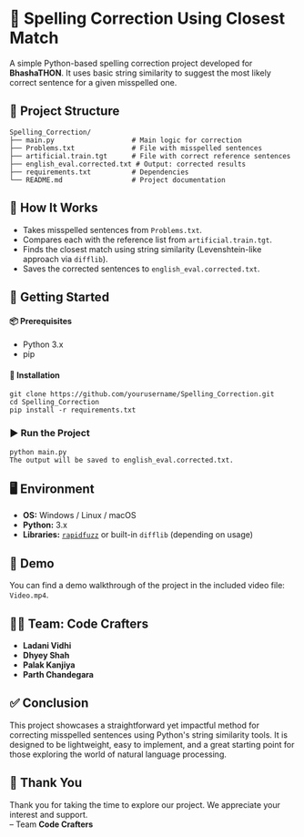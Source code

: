 # 📝 Spelling Correction Using Closest Match

A simple Python-based spelling correction project developed for **BhashaTHON**. It uses basic string similarity to suggest the most likely correct sentence for a given misspelled one.


## 📂 Project Structure

```
Spelling_Correction/  
├── main.py                   # Main logic for correction  
├── Problems.txt              # File with misspelled sentences  
├── artificial.train.tgt      # File with correct reference sentences  
├── english_eval.corrected.txt # Output: corrected results  
├── requirements.txt          # Dependencies  
└── README.md                 # Project documentation  
```


## 🔧 How It Works
- Takes misspelled sentences from `Problems.txt`.
- Compares each with the reference list from `artificial.train.tgt`.
- Finds the closest match using string similarity (Levenshtein-like approach via `difflib`).
- Saves the corrected sentences to `english_eval.corrected.txt`.


## 🚀 Getting Started

#### 📦 Prerequisites
- Python 3.x
- pip

#### 🔧 Installation
```
git clone https://github.com/yourusername/Spelling_Correction.git
cd Spelling_Correction
pip install -r requirements.txt
```

### ▶️ Run the Project
```
python main.py
The output will be saved to english_eval.corrected.txt.
```

## 🖥️ Environment

- **OS:** Windows / Linux / macOS  
- **Python:** 3.x  
- **Libraries:** [`rapidfuzz`](https://pypi.org/project/rapidfuzz/) or built-in `difflib` (depending on usage)

## 🎥 Demo

You can find a demo walkthrough of the project in the included video file: `Video.mp4`.


## 👨‍💻 Team: Code Crafters

- **Ladani Vidhi**  
- **Dhyey Shah**  
- **Palak Kanjiya**  
- **Parth Chandegara**  


## ✅ Conclusion

This project showcases a straightforward yet impactful method for correcting misspelled sentences using Python's string similarity tools. It is designed to be lightweight, easy to implement, and a great starting point for those exploring the world of natural language processing.


## 🙏 Thank You

Thank you for taking the time to explore our project. We appreciate your interest and support.  
– Team **Code Crafters**
